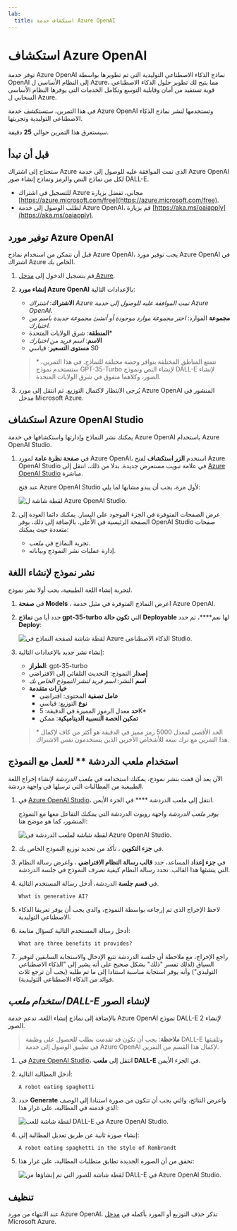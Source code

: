 ```yaml
---
lab:
  title: استكشاف خدمة Azure OpenAI
---
```


# استكشاف Azure OpenAI

توفر خدمة Azure OpenAI نماذج الذكاء الاصطناعي التوليدية التي تم تطويرها بواسطة OpenAI إلى النظام الأساسي ل Azure، مما يتيح لك تطوير حلول الذكاء الاصطناعي قوية تستفيد من أمان وقابلية التوسع وتكامل الخدمات التي يوفرها النظام الأساسي السحابي ل Azure.

في هذا التمرين، ستستكشف خدمة Azure OpenAI وتستخدمها لنشر نماذج الذكاء الاصطناعي التوليدية وتجربتها.

سيستغرق هذا التمرين حوالي **25** دقيقة.

## قبل أن تبدأ

ستحتاج إلى اشتراك Azure الذي تمت الموافقة عليه للوصول إلى خدمة Azure OpenAI لكل من نماذج النص والرمز ونماذج إنشاء صور DALL-E.

- للتسجيل في اشتراك Azure مجاني، تفضل بزيارة [https://azure.microsoft.com/free](https://azure.microsoft.com/free).
- لطلب الوصول إلى خدمة Azure OpenAI، قم بزيارة [https://aka.ms/oaiapply](https://aka.ms/oaiapply).

## توفير مورد Azure OpenAI

قبل أن تتمكن من استخدام نماذج Azure OpenAI، يجب توفير مورد Azure OpenAI في اشتراك Azure الخاص بك.

1. قم بتسجيل الدخول إلى [مدخل Azure](https://portal.azure.com).
2. **إنشاء مورد Azure OpenAI** بالإعدادات التالية:
    - **الاشتراك**: *اشتراك Azure تمت الموافقة عليه للوصول إلى خدمة Azure OpenAI.*
    - **مجموعة** الموارد: *اختر مجموعة موارد موجودة أو أنشئ مجموعة جديدة باسم من اختيارك.*
    - **المنطقة**: شرق الولايات المتحدة\*
    - **الاسم**: *اسم فريد من اختيارك*
    - **مستوى التسعير**: قياسي S0

    > \* تتمتع المناطق المختلفة بتوافر وحصة مختلفة للنماذج. في هذا التمرين، ستستخدم نموذج GPT-35-Turbo لإنشاء النص ونموذج DALL-E لإنشاء الصور، وكلاهما متفوق في شرق الولايات المتحدة. 

3. يُرجى الانتظار لاكتمال التوزيع. ثم انتقل إلى مورد Azure OpenAI المنشور في مدخل Microsoft Azure.

## استكشاف Azure OpenAI Studio

يمكنك نشر النماذج وإدارتها واستكشافها في خدمة Azure OpenAI باستخدام Azure OpenAI Studio.

1. في **صفحة نظرة عامة** لمورد Azure OpenAI، استخدم **الزر استكشاف** لفتح Azure OpenAI Studio في علامة تبويب مستعرض جديدة. بدلا من ذلك، انتقل إلى [Azure OpenAI Studio](https://oai.azure.com/) مباشرة.

    عند فتح Azure OpenAI Studio لأول مرة، يجب أن يبدو مشابها لما يلي:

    ![لقطة شاشة ل Azure OpenAI Studio.](./media/generative-ai/ai-studio.png)

1. عرض الصفحات المتوفرة في الجزء الموجود على اليسار. يمكنك دائما العودة إلى الصفحة الرئيسية في الأعلى. بالإضافة إلى ذلك، يوفر OpenAI Studio صفحات متعددة حيث يمكنك:
    - تجربة النماذج في *ملعب*.
    - إدارة عمليات نشر النموذج وبياناته.

## نشر نموذج لإنشاء اللغة

لتجربة إنشاء اللغة الطبيعية، يجب أولا نشر نموذج.

1. في **صفحة Models** ، اعرض النماذج المتوفرة في مثيل خدمة Azure OpenAI.
1. حدد أيا من **نماذج gpt-35-turbo** التي **تكون حالة Deployable** لها نعم****، ثم حدد **Deploy**:

    ![لقطة شاشة لصفحة النماذج في Azure الذكاء الاصطناعي Studio.](./media/generative-ai/deploy-model.png)

1. إنشاء نشر جديد بالإعدادات التالية:
    - **الطراز**: gpt-35-turbo
    - **إصدار** النموذج: التحديث التلقائي إلى الافتراضي
    - **اسم** النشر: *اسم فريد لنشر النموذج الخاص بك*
    - **خيارات متقدمة**
        - **عامل تصفية** المحتوى: افتراضي
        - **نوع** التوزيع: قياسي
        - **حد** معدل الرموز المميزة في الدقيقة: 5K\*
        - **تمكين الحصة النسبية الديناميكية**: ممكن

    > \* الحد الأقصى لمعدل 5000 رمز مميز في الدقيقة هو أكثر من كاف لإكمال هذا التمرين مع ترك سعة للأشخاص الآخرين الذين يستخدمون نفس الاشتراك.

## استخدام ملعب الدردشة ** للعمل مع النموذج

الآن بعد أن قمت بنشر نموذج، يمكنك استخدامه في *ملعب الدردشة* لإنشاء إخراج اللغة الطبيعية من المطالبات التي ترسلها في واجهة دردشة.

1. في [Azure OpenAI Studio](https://oai.azure.com/)، انتقل إلى ملعب الدردشة **** في الجزء الأيمن.

    *يوفر ملعب الدردشة* واجهة روبوت الدردشة التي يمكنك التفاعل معها مع النموذج المنشور، كما هو موضح هنا:

    ![لقطة شاشة لملعب الدردشة في Azure OpenAI Studio.](./media/generative-ai/chat-playground.png)

1. في **جزء التكوين** ، تأكد من تحديد توزيع النموذج الخاص بك.
1. في **جزء إعداد** المساعد، حدد **قالب رسالة النظام الافتراضي** ، واعرض رسالة النظام التي ينشئها هذا القالب. تحدد رسالة النظام كيفية تصرف النموذج في جلسة الدردشة.
1. في **قسم جلسة** الدردشة، أدخل رسالة المستخدم التالية.

    ```
   What is generative AI?
    ```

1. لاحظ الإخراج الذي تم إرجاعه بواسطة النموذج، والذي يجب أن يوفر تعريفا الذكاء الاصطناعي التوليدية.
1. أدخل رسالة المستخدم التالية كسؤال متابعة:

    ```
   What are three benefits it provides?
    ```

1. راجع الإخراج، مع ملاحظة أن جلسة الدردشة تتبع الإدخال والاستجابة السابقين لتوفير السياق (لذلك تفسر "ذلك" بشكل صحيح على أنه يشير إلى "الذكاء الاصطناعي التوليدي") وأنه يوفر استجابة مناسبة استنادا إلى ما تم طلبه (يجب أن ترجع ثلاث فوائد من الذكاء الاصطناعي التوليدية).

## *استخدام ملعب DALL-E* لإنشاء الصور

بالإضافة إلى نماذج إنشاء اللغة، تدعم خدمة Azure OpenAI نموذج DALL-E 2 لإنشاء الصور.

> **ملاحظة**: يجب أن تكون قد تقدمت بطلب للحصول على وظيفة DALL-E وتلقيتها في تطبيق الوصول إلى خدمة Azure OpenAI لإكمال هذا القسم من التمرين.

1. في [Azure OpenAI Studio](https://oai.azure.com/)، انتقل إلى **ملعب DALL-E** في الجزء الأيمن.
1. أدخل المطالبة التالية:

    ```
    A robot eating spaghetti
    ```

1. حدد **Generate** واعرض النتائج، والتي يجب أن تتكون من صورة استنادا إلى الوصف الذي قدمته في المطالبة، على غرار هذا:

    ![لقطة شاشة للعب DALL-E في Azure OpenAI Studio.](./media/generative-ai/dall-e-playground.png)

1. إنشاء صورة ثانية عن طريق تعديل المطالبة إلى:

    ```
    A robot eating spaghetti in the style of Rembrandt
    ```
1. تحقق من أن الصورة الجديدة تطابق متطلبات المطالبة، على غرار هذا:

    ![لقطة شاشة للصور التي تم إنشاؤها من DALL-E في Azure OpenAI Studio.](./media/generative-ai/dall-e-results.png)

## تنظيف

عند الانتهاء من مورد Azure OpenAI، تذكر حذف التوزيع أو المورد بأكمله في [مدخل](https://portal.azure.com/?azure-portal=true) Microsoft Azure.
